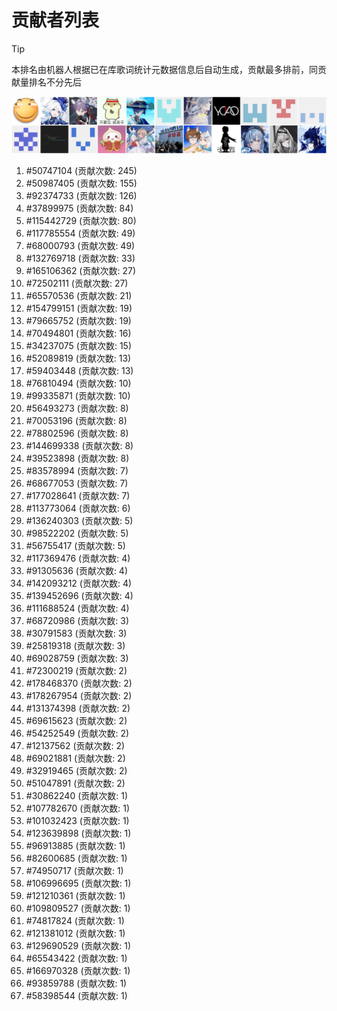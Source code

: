 # 贡献者列表

> [!TIP]
> 本排名由机器人根据已在库歌词统计元数据信息后自动生成，贡献最多排前，同贡献量排名不分先后

![贡献者头像画廊](./CONTRIBUTORS.svg)

1. #50747104 (贡献次数: 245)
2. #50987405 (贡献次数: 155)
3. #92374733 (贡献次数: 126)
4. #37899975 (贡献次数: 84)
5. #115442729 (贡献次数: 80)
6. #117785554 (贡献次数: 49)
7. #68000793 (贡献次数: 49)
8. #132769718 (贡献次数: 33)
9. #165106362 (贡献次数: 27)
10. #72502111 (贡献次数: 27)
11. #65570536 (贡献次数: 21)
12. #154799151 (贡献次数: 19)
13. #79665752 (贡献次数: 19)
14. #70494801 (贡献次数: 16)
15. #34237075 (贡献次数: 15)
16. #52089819 (贡献次数: 13)
17. #59403448 (贡献次数: 13)
18. #76810494 (贡献次数: 10)
19. #99335871 (贡献次数: 10)
20. #56493273 (贡献次数: 8)
21. #70053196 (贡献次数: 8)
22. #78802596 (贡献次数: 8)
23. #144699338 (贡献次数: 8)
24. #39523898 (贡献次数: 8)
25. #83578994 (贡献次数: 7)
26. #68677053 (贡献次数: 7)
27. #177028641 (贡献次数: 7)
28. #113773064 (贡献次数: 6)
29. #136240303 (贡献次数: 5)
30. #98522202 (贡献次数: 5)
31. #56755417 (贡献次数: 5)
32. #117369476 (贡献次数: 4)
33. #91305636 (贡献次数: 4)
34. #142093212 (贡献次数: 4)
35. #139452696 (贡献次数: 4)
36. #111688524 (贡献次数: 4)
37. #68720986 (贡献次数: 3)
38. #30791583 (贡献次数: 3)
39. #25819318 (贡献次数: 3)
40. #69028759 (贡献次数: 3)
41. #72300219 (贡献次数: 2)
42. #178468370 (贡献次数: 2)
43. #178267954 (贡献次数: 2)
44. #131374398 (贡献次数: 2)
45. #69615623 (贡献次数: 2)
46. #54252549 (贡献次数: 2)
47. #12137562 (贡献次数: 2)
48. #69021881 (贡献次数: 2)
49. #32919465 (贡献次数: 2)
50. #51047891 (贡献次数: 2)
51. #30862240 (贡献次数: 1)
52. #107782670 (贡献次数: 1)
53. #101032423 (贡献次数: 1)
54. #123639898 (贡献次数: 1)
55. #96913885 (贡献次数: 1)
56. #82600685 (贡献次数: 1)
57. #74950717 (贡献次数: 1)
58. #106996695 (贡献次数: 1)
59. #121210361 (贡献次数: 1)
60. #109809527 (贡献次数: 1)
61. #74817824 (贡献次数: 1)
62. #121381012 (贡献次数: 1)
63. #129690529 (贡献次数: 1)
64. #65543422 (贡献次数: 1)
65. #166970328 (贡献次数: 1)
66. #93859788 (贡献次数: 1)
67. #58398544 (贡献次数: 1)
